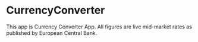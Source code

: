 # CurrencyConverter

This app is Currency Converter App.
All figures are live mid-market rates as published by European Central Bank.
